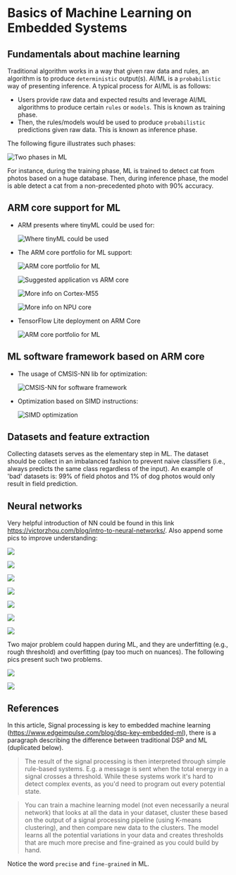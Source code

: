 # Basics of Machine Learning on Embedded Systems

## Fundamentals about machine learning

Traditional algorithm works in a way that given raw data and rules, an algorithm is to produce `deterministic` output(s). AI/ML is a `probabilistic` way of presenting inference. A typical process for AI/ML is as follows:
* Users provide raw data and expected results and leverage AI/ML algorithms to produce certain `rules` or `models`. This is known as training phase.
* Then, the rules/models would be used to produce `probabilistic` predictions given raw data. This is known as inference phase.

The following figure illustrates such phases:

![Two phases in ML](https://gitee.com/tz_se/blog_pics/raw/master/machine_learning/ML_basics_0.PNG)

For instance, during the training phase, ML is trained to detect cat from photos based on a huge database. Then, during inference phase, the model is able detect a cat from a non-precedented photo with 90% accuracy.

## ARM core support for ML

* ARM presents where tinyML could be used for:

    ![Where tinyML could be used](https://gitee.com/tz_se/blog_pics/raw/master/machine_learning/tinyML_applications.PNG)

* The ARM core portfolio for ML support:

    ![ARM core portfolio for ML](https://gitee.com/tz_se/blog_pics/raw/master/machine_learning/arm_core_ml_0.PNG)

    ![Suggested application vs ARM core](https://gitee.com/tz_se/blog_pics/raw/master/machine_learning/arm_core_ml_4.PNG)

    ![More info on Cortex-M55](https://gitee.com/tz_se/blog_pics/raw/master/machine_learning/arm_core_ml_1.PNG)

    ![More info on NPU core](https://gitee.com/tz_se/blog_pics/raw/master/machine_learning/arm_core_ml_2.PNG)

* TensorFlow Lite deployment on ARM Core

    ![ARM core portfolio for ML](https://gitee.com/tz_se/blog_pics/raw/master/machine_learning/arm_core_ml_3.PNG)

## ML software framework based on ARM core

* The usage of CMSIS-NN lib for optimization:

    ![CMSIS-NN for software framework](https://gitee.com/tz_se/blog_pics/raw/master/machine_learning/ml_sw_arm_0.PNG)

* Optimization based on SIMD instructions:

    ![SIMD optimization](https://gitee.com/tz_se/blog_pics/raw/master/machine_learning/ml_sw_arm_1.PNG)


## Datasets and feature extraction

Collecting datasets serves as the elementary step in ML. The dataset should be collect in an imbalanced fashion to prevent naive classifiers (i.e., always predicts the same class regardless of the input). An example of 'bad' datasets is: 99% of field photos and 1% of dog photos would only result in field prediction.


## Neural networks

Very helpful introduction of NN could be found in this link https://victorzhou.com/blog/intro-to-neural-networks/. Also append some pics to improve understanding:

![](https://gitee.com/tz_se/blog_pics/raw/master/neural_networks/NN_1.PNG)

![](https://gitee.com/tz_se/blog_pics/raw/master/neural_networks/NN_2.PNG)

![](https://gitee.com/tz_se/blog_pics/raw/master/neural_networks/NN_3.PNG)

![](https://gitee.com/tz_se/blog_pics/raw/master/neural_networks/NN_4.PNG)

![](https://gitee.com/tz_se/blog_pics/raw/master/neural_networks/NN_5.PNG)

![](https://gitee.com/tz_se/blog_pics/raw/master/neural_networks/NN_6.PNG)

![](https://gitee.com/tz_se/blog_pics/raw/master/neural_networks/NN_7.PNG)

Two major problem could happen during ML, and they are underfitting (e.g., rough threshold) and overfitting (pay too much on nuances). The following pics present such two problems.

![](https://gitee.com/tz_se/blog_pics/raw/master/neural_networks/overfitting_underfitting_1.PNG)

![](https://gitee.com/tz_se/blog_pics/raw/master/neural_networks/overfitting_underfitting_2.PNG)


## References

In this article, Signal processing is key to embedded machine learning (https://www.edgeimpulse.com/blog/dsp-key-embedded-ml), there is a paragraph describing the difference between traditional DSP and ML (duplicated below).

> The result of the signal processing is then interpreted through simple rule-based systems. E.g. a message is sent when the total energy in a signal crosses a threshold. While these systems work it's hard to detect complex events, as you'd need to program out every potential state.

> You can train a machine learning model (not even necessarily a neural network) that looks at all the data in your dataset, cluster these based on the output of a signal processing pipeline (using K-means clustering), and then compare new data to the clusters. The model learns all the potential variations in your data and creates thresholds that are much more precise and fine-grained as you could build by hand.

Notice the word `precise` and `fine-grained` in ML.

